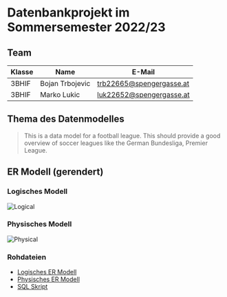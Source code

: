 # Datenbankprojekt im Sommersemester 2022/23

## Team

| Klasse | Name             | E-Mail                  |
| ------ | ---------------- | ----------------------- |
| 3BHIF  | Bojan Trbojevic | trb22665@spengergasse.at |
| 3BHIF  | Marko Lukic | luk22652@spengergasse.at |


## Thema des Datenmodelles

> This is a data model for a football league. This should provide a good overview of soccer leagues like the German Bundesliga, Premier League.


## ER Modell (gerendert)

### Logisches Modell


![Logical](http://www.plantuml.com/plantuml/svg/fLDDQy904BtdL-onBKHwwQM8cFfDMoiIUXzqi85i5jOD9MZ_UtSoQrtScDgQW-1xy-RDljdjRmreKyfSRDLgXJf7s9GOHLYOp5JYfVwxYuJzxiHiBHx5R9wE9gEbw7ONpxrUpSHnx2hc8D7Ml2VBmJHPtZpStpfYe14ChjyAomwJT1Hz_NYa2F9tXtO3dlD4FIRrqMUHGuNwEYSYdZ9jFePWy70KWkTWCbL0RetQfw3JfXgoukme6xGSXHMawtHZhQJlxU1KDO0Dmp2D8CznthGJ1VdsCEThLfIcn30tfYSWWmq4gP8lBw8rfcFTtrCYMHWIewaAi6iZQbycvIEklrYNt2pANrm-1fMVcZ5M7QKrEbKIAOp0d3icdr0ntPwK_qR4Fv-XeBXiI_lnanVxVQUZTlMo8lhn0RUQ0AUzdy1qyX3WmYOfTsuo8w75urZj-Fb4hFCxCUxduGZNle_5kfJvDm00)


### Physisches Modell

![Physical](http://www.plantuml.com/plantuml/svg/lLHDQy904BtdLyofs4942wMqI32DyGFRr4hiVT751f8i91jAqFxtxfYn2Tb8hKelWRpvcFVU3jDF9Kja5eMGYkMI9o5dwumR1ezb87Dutlrk30206vYiu14cdk-Et3dqUhEfPUqYfcbIXiSYhdBUxRapjkUjkyur1Po4CybNhx6A3cpVfJfOYZYL2GjYcG9rMNYJjuKBBUnLb3jZrvb2g-nXGVU-etf__H3rEOlEfKbgQ-L3LOx1encNf6OXotbo0VUUWaH-39JugdiUau68MQWcDL1kfbkrisogx7oWOSrQo60V-nmKjEOgXW-awQAwOIAYgW22VT407bA4D0x5Acn7WeKfyIn-VdV_9OWpcV4oRL_EegQTe2WIAjxvf4V0eRiNwC0Lq4yFkhVQSkEC4wp7CirvGdsXOsVwhcs8PZfSOEV_RUdnwU4FOZ2_HfcmlBPMOn5nz5IJKBIqFrcEuHCKxkTPGE9AFTMJ0UUTfUDleL5SLTXksssn0LHbuASAqDfeEEva3KPvEb0aDfHIvwPXMAXmqnIRuaGOPHtb4rwrZGBKtkZpU9L5uJS0)

### Rohdateien

- [Logisches ER Modell](er_logical.puml)
- [Physisches ER Modell](er_physical.puml)
- [SQL Skript](create_db.sql)
